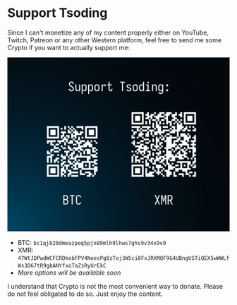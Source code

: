 # Support Tsoding

Since I can't monetize any of my content properly either on YouTube, Twitch, Patreon or any other Western platform, feel free to send me some Crypto if you want to actually support me:

![donate](./donate.png)

- BTC: `bc1qj820dmeazpeq5pjn89mlh9lhws7ghs9v34x9v9`
- XMR: `47WtJDPwdWCFCRDkobFPV4NoesPg8zToj3WSci8FxJRXMQF9G4UBngUSTiQEX5wWWLfWs3D67tR9gbANYfxoTaZsRyUrEkC`
- *More options will be available soon*

I understand that Crypto is not the most convenient way to donate. Please do not feel obligated to do so. Just enjoy the content.
